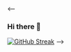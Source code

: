 <--
### Hi there 👋


[![GitHub Streak](https://github-readme-streak-stats.herokuapp.com/?user=Svet98&locale=ru)](https://git.io/streak-stats)
-->
